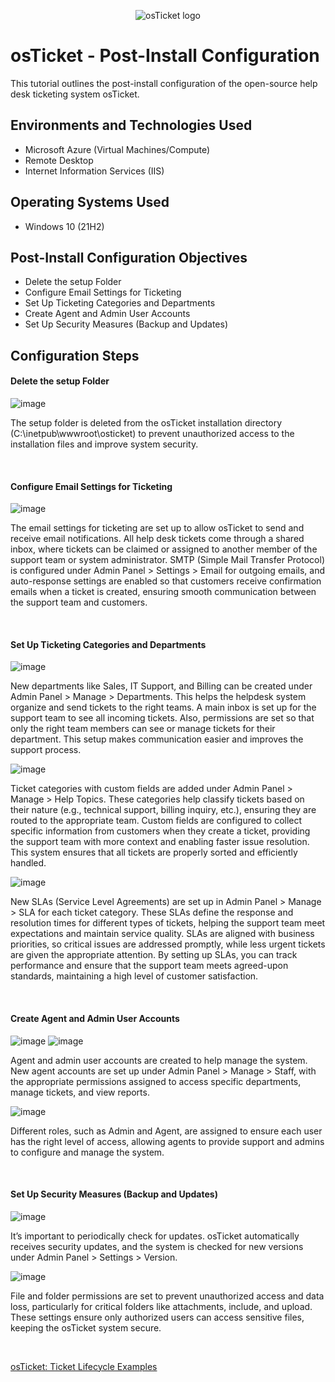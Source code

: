 <p align="center">
<img src="https://i.imgur.com/Clzj7Xs.png" alt="osTicket logo"/>
</p>

<h1>osTicket - Post-Install Configuration</h1>
This tutorial outlines the post-install configuration of the open-source help desk ticketing system osTicket.<br />



<h2>Environments and Technologies Used</h2>

- Microsoft Azure (Virtual Machines/Compute)
- Remote Desktop
- Internet Information Services (IIS)

<h2>Operating Systems Used </h2>

- Windows 10</b> (21H2)

<h2>Post-Install Configuration Objectives</h2>

- Delete the setup Folder
- Configure Email Settings for Ticketing
- Set Up Ticketing Categories and Departments
- Create Agent and Admin User Accounts
- Set Up Security Measures (Backup and Updates)

<h2>Configuration Steps</h2>

<p>
</p>
<h4>Delete the setup Folder</h4>

![image](https://github.com/user-attachments/assets/5bcc841a-6a2b-4e08-9ca2-37e884751962)

<p>
</p>
<p>
  
The setup folder is deleted from the osTicket installation directory (C:\inetpub\wwwroot\osticket) to prevent unauthorized access to the installation files and improve system security.
</p>
<p>


</p>
<br />
<h4>Configure Email Settings for Ticketing</h4>
  
![image](https://github.com/user-attachments/assets/80b01596-eabc-47be-98ae-2e88c25e7a7c)

</p>
<p>
The email settings for ticketing are set up to allow osTicket to send and receive email notifications. All help desk tickets come through a shared inbox, where tickets can be claimed or assigned to another member of the support team or system administrator. SMTP (Simple Mail Transfer Protocol) is configured under Admin Panel > Settings > Email for outgoing emails, and auto-response settings are enabled so that customers receive confirmation emails when a ticket is created, ensuring smooth communication between the support team and customers.
</p>
<p>


</p>
<br />
<h4>Set Up Ticketing Categories and Departments</h4>
  
![image](https://github.com/user-attachments/assets/8121394a-917b-4cbf-8a99-5f79ca49d6d5)

</p>
<p>
New departments like Sales, IT Support, and Billing can be created under Admin Panel > Manage > Departments. This helps the helpdesk system organize and send tickets to the right teams. A main inbox is set up for the support team to see all incoming tickets. Also, permissions are set so that only the right team members can see or manage tickets for their department. This setup makes communication easier and improves the support process.
</p>
<p>
  
![image](https://github.com/user-attachments/assets/cd7f3612-02bf-48cd-98a7-560466cd6352)

</p>
<p>
Ticket categories with custom fields are added under Admin Panel > Manage > Help Topics. These categories help classify tickets based on their nature (e.g., technical support, billing inquiry, etc.), ensuring they are routed to the appropriate team. Custom fields are configured to collect specific information from customers when they create a ticket, providing the support team with more context and enabling faster issue resolution. This system ensures that all tickets are properly sorted and efficiently handled.
</p>
<p>

![image](https://github.com/user-attachments/assets/1fa61ce9-5eef-45d1-8597-52e9e03dc70d)

</p>
<p>
New SLAs (Service Level Agreements) are set up in Admin Panel > Manage > SLA for each ticket category. These SLAs define the response and resolution times for different types of tickets, helping the support team meet expectations and maintain service quality. SLAs are aligned with business priorities, so critical issues are addressed promptly, while less urgent tickets are given the appropriate attention. By setting up SLAs, you can track performance and ensure that the support team meets agreed-upon standards, maintaining a high level of customer satisfaction.
</p>
<p>


</p>
<br />
<h4>Create Agent and Admin User Accounts</h4>

![image](https://github.com/user-attachments/assets/12a7394a-ffe1-4214-be76-c40cadf29be0)
![image](https://github.com/user-attachments/assets/b2e2894f-d1bf-4b69-be99-a93e593fd981)

</p>
<p>
Agent and admin user accounts are created to help manage the system. New agent accounts are set up under Admin Panel > Manage > Staff, with the appropriate permissions assigned to access specific departments, manage tickets, and view reports. 
</p>
<p>

![image](https://github.com/user-attachments/assets/aeb91b7d-3154-4dae-9ec8-51991112c3ff)

</p>
<p>
Different roles, such as Admin and Agent, are assigned to ensure each user has the right level of access, allowing agents to provide support and admins to configure and manage the system.
</p>
<p>


</p>
<br />
<h4>Set Up Security Measures (Backup and Updates)</h4>

![image](https://github.com/user-attachments/assets/4f359c74-dd9c-4ee4-b9be-fd299b646db7)

</p>
<p>
It’s important to periodically check for updates. osTicket automatically receives security updates, and the system is checked for new versions under Admin Panel > Settings > Version.
</p>
<p>

![image](https://github.com/user-attachments/assets/cb2db211-49e6-4ca7-a609-9bd8748dfda4)

</p>
<p>
File and folder permissions are set to prevent unauthorized access and data loss, particularly for critical folders like attachments, include, and upload. These settings ensure only authorized users can access sensitive files, keeping the osTicket system secure.
</p>
<p>

</p>
<br />



[osTicket: Ticket Lifecycle Examples](https://github.com/willianathompson/osticket-lifecycle)
